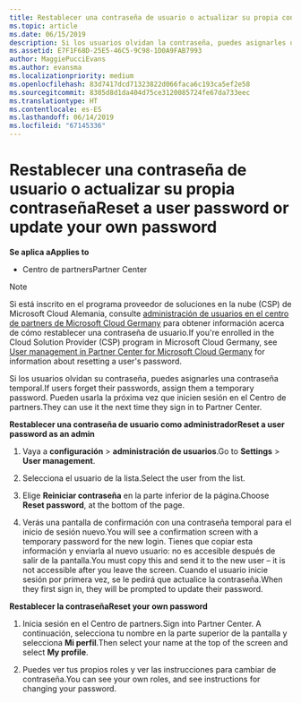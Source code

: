 ```yaml
---
title: Restablecer una contraseña de usuario o actualizar su propia contraseña | Centro de partners
ms.topic: article
ms.date: 06/15/2019
description: Si los usuarios olvidan la contraseña, puedes asignarles una contraseña temporal nueva. Pueden usarla la próxima vez que inicien sesión en el Centro de partners.
ms.assetid: E7F1F68D-25E5-46C5-9C98-1D0A9FAB7993
author: MaggiePucciEvans
ms.author: evansma
ms.localizationpriority: medium
ms.openlocfilehash: 83d7417dcd71323822d066faca6c193ca5ef2e58
ms.sourcegitcommit: 8305d8d1da404d75ce3120085724fe67da733eec
ms.translationtype: HT
ms.contentlocale: es-ES
ms.lasthandoff: 06/14/2019
ms.locfileid: "67145336"
---
```

# <a name="reset-a-user-password-or-update-your-own-password"></a><span data-ttu-id="c0bf3-104">Restablecer una contraseña de usuario o actualizar su propia contraseña</span><span class="sxs-lookup"><span data-stu-id="c0bf3-104">Reset a user password or update your own password</span></span>

<span data-ttu-id="c0bf3-105">**Se aplica a**</span><span class="sxs-lookup"><span data-stu-id="c0bf3-105">**Applies to**</span></span>

-  <span data-ttu-id="c0bf3-106">Centro de partners</span><span class="sxs-lookup"><span data-stu-id="c0bf3-106">Partner Center</span></span>
   
> [!NOTE]  
>  <span data-ttu-id="c0bf3-107">Si está inscrito en el programa proveedor de soluciones en la nube (CSP) de Microsoft Cloud Alemania, consulte [administración de usuarios en el centro de partners de Microsoft Cloud Germany](user-management-in-partner-center-for-microsoft-cloud-germany.md) para obtener información acerca de cómo restablecer una contraseña de usuario.</span><span class="sxs-lookup"><span data-stu-id="c0bf3-107">If you're enrolled in the Cloud Solution Provider (CSP) program in Microsoft Cloud Germany, see [User management in Partner Center for Microsoft Cloud Germany](user-management-in-partner-center-for-microsoft-cloud-germany.md) for information about resetting a user's password.</span></span>

<span data-ttu-id="c0bf3-108">Si los usuarios olvidan su contraseña, puedes asignarles una contraseña temporal.</span><span class="sxs-lookup"><span data-stu-id="c0bf3-108">If users forget their passwords, assign them a temporary password.</span></span> <span data-ttu-id="c0bf3-109">Pueden usarla la próxima vez que inicien sesión en el Centro de partners.</span><span class="sxs-lookup"><span data-stu-id="c0bf3-109">They can use it the next time they sign in to Partner Center.</span></span>

<span data-ttu-id="c0bf3-110">**Restablecer una contraseña de usuario como administrador**</span><span class="sxs-lookup"><span data-stu-id="c0bf3-110">**Reset a user password as an admin**</span></span>

1.  <span data-ttu-id="c0bf3-111">Vaya a **configuración** &gt; **administración de usuarios**.</span><span class="sxs-lookup"><span data-stu-id="c0bf3-111">Go to **Settings** &gt; **User management**.</span></span>
2.  <span data-ttu-id="c0bf3-112">Selecciona el usuario de la lista.</span><span class="sxs-lookup"><span data-stu-id="c0bf3-112">Select the user from the list.</span></span>

3.  <span data-ttu-id="c0bf3-113">Elige **Reiniciar contraseña** en la parte inferior de la página.</span><span class="sxs-lookup"><span data-stu-id="c0bf3-113">Choose **Reset password**, at the bottom of the page.</span></span>

4.  <span data-ttu-id="c0bf3-114">Verás una pantalla de confirmación con una contraseña temporal para el inicio de sesión nuevo.</span><span class="sxs-lookup"><span data-stu-id="c0bf3-114">You will see a confirmation screen with a temporary password for the new login.</span></span> <span data-ttu-id="c0bf3-115">Tienes que copiar esta información y enviarla al nuevo usuario: no es accesible después de salir de la pantalla.</span><span class="sxs-lookup"><span data-stu-id="c0bf3-115">You must copy this and send it to the new user – it is not accessible after you leave the screen.</span></span> <span data-ttu-id="c0bf3-116">Cuando el usuario inicie sesión por primera vez, se le pedirá que actualice la contraseña.</span><span class="sxs-lookup"><span data-stu-id="c0bf3-116">When they first sign in, they will be prompted to update their password.</span></span>

<span data-ttu-id="c0bf3-117">**Restablecer la contraseña**</span><span class="sxs-lookup"><span data-stu-id="c0bf3-117">**Reset your own password**</span></span>

1.  <span data-ttu-id="c0bf3-118">Inicia sesión en el Centro de partners.</span><span class="sxs-lookup"><span data-stu-id="c0bf3-118">Sign into Partner Center.</span></span> <span data-ttu-id="c0bf3-119">A continuación, selecciona tu nombre en la parte superior de la pantalla y selecciona **Mi perfil**.</span><span class="sxs-lookup"><span data-stu-id="c0bf3-119">Then select your name at the top of the screen and select **My profile**.</span></span>

2.  <span data-ttu-id="c0bf3-120">Puedes ver tus propios roles y ver las instrucciones para cambiar de contraseña.</span><span class="sxs-lookup"><span data-stu-id="c0bf3-120">You can see your own roles, and see instructions for changing your password.</span></span>

 

 



